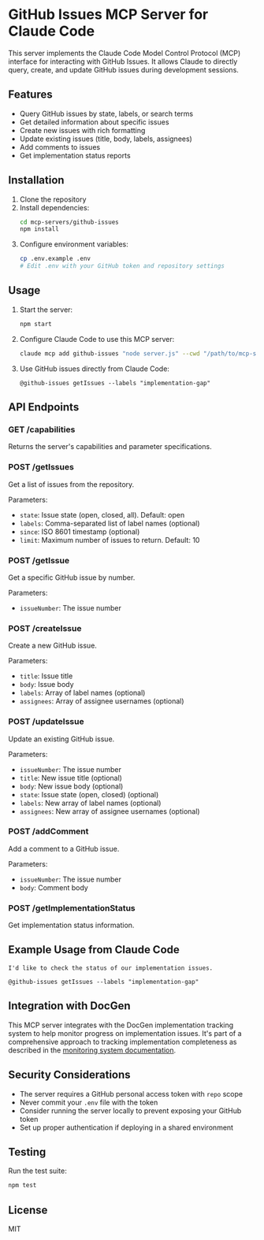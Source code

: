 # GitHub Issues MCP Server for Claude Code

This server implements the Claude Code Model Control Protocol (MCP) interface for interacting with GitHub Issues. It allows Claude to directly query, create, and update GitHub issues during development sessions.

## Features

- Query GitHub issues by state, labels, or search terms
- Get detailed information about specific issues
- Create new issues with rich formatting
- Update existing issues (title, body, labels, assignees)
- Add comments to issues
- Get implementation status reports

## Installation

1. Clone the repository
2. Install dependencies:
   ```bash
   cd mcp-servers/github-issues
   npm install
   ```
3. Configure environment variables:
   ```bash
   cp .env.example .env
   # Edit .env with your GitHub token and repository settings
   ```

## Usage

1. Start the server:
   ```bash
   npm start
   ```

2. Configure Claude Code to use this MCP server:
   ```bash
   claude mcp add github-issues "node server.js" --cwd "/path/to/mcp-servers/github-issues"
   ```

3. Use GitHub issues directly from Claude Code:
   ```
   @github-issues getIssues --labels "implementation-gap"
   ```

## API Endpoints

### GET /capabilities
Returns the server's capabilities and parameter specifications.

### POST /getIssues
Get a list of issues from the repository.

Parameters:
- `state`: Issue state (open, closed, all). Default: open
- `labels`: Comma-separated list of label names (optional)
- `since`: ISO 8601 timestamp (optional)
- `limit`: Maximum number of issues to return. Default: 10

### POST /getIssue
Get a specific GitHub issue by number.

Parameters:
- `issueNumber`: The issue number

### POST /createIssue
Create a new GitHub issue.

Parameters:
- `title`: Issue title
- `body`: Issue body
- `labels`: Array of label names (optional)
- `assignees`: Array of assignee usernames (optional)

### POST /updateIssue
Update an existing GitHub issue.

Parameters:
- `issueNumber`: The issue number
- `title`: New issue title (optional)
- `body`: New issue body (optional)
- `state`: Issue state (open, closed) (optional)
- `labels`: New array of label names (optional)
- `assignees`: New array of assignee usernames (optional)

### POST /addComment
Add a comment to a GitHub issue.

Parameters:
- `issueNumber`: The issue number
- `body`: Comment body

### POST /getImplementationStatus
Get implementation status information.

## Example Usage from Claude Code

```
I'd like to check the status of our implementation issues.

@github-issues getIssues --labels "implementation-gap"
```

## Integration with DocGen

This MCP server integrates with the DocGen implementation tracking system to help monitor progress on implementation issues. It's part of a comprehensive approach to tracking implementation completeness as described in the [monitoring system documentation](../../docs/monitoring-system.md).

## Security Considerations

- The server requires a GitHub personal access token with `repo` scope
- Never commit your `.env` file with the token
- Consider running the server locally to prevent exposing your GitHub token
- Set up proper authentication if deploying in a shared environment

## Testing

Run the test suite:
```bash
npm test
```

## License

MIT